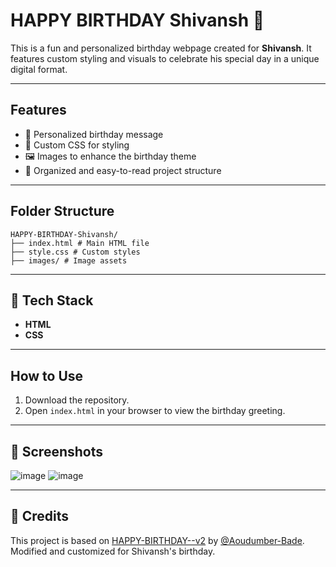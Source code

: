 # HAPPY BIRTHDAY Shivansh 🎉

This is a fun and personalized birthday webpage created for **Shivansh**. It features custom styling and visuals to celebrate his special day in a unique digital format.

---

## Features

- 🎂 Personalized birthday message
- 🎨 Custom CSS for styling
- 🖼️ Images to enhance the birthday theme
- 📁 Organized and easy-to-read project structure
---

## Folder Structure

```
HAPPY-BIRTHDAY-Shivansh/
├── index.html # Main HTML file
├── style.css # Custom styles
├── images/ # Image assets
```
---
## 🧰 Tech Stack
- **HTML**
- **CSS**
---

## How to Use
1. Download the repository.
2. Open `index.html` in your browser to view the birthday greeting.
---

## 📸 Screenshots
![image](https://github.com/user-attachments/assets/78f1285c-13f2-4b2d-9cd5-a962d214cf6b)
![image](https://github.com/user-attachments/assets/31f7ed9c-774b-4d70-9725-74d588d0b3ca)

---
## 🙏 Credits

This project is based on [HAPPY-BIRTHDAY--v2](https://github.com/Aoudumber-Bade/HAPPY-BIRTHDAY--v2) by [@Aoudumber-Bade](https://github.com/Aoudumber-Bade).  
Modified and customized for Shivansh's birthday.
